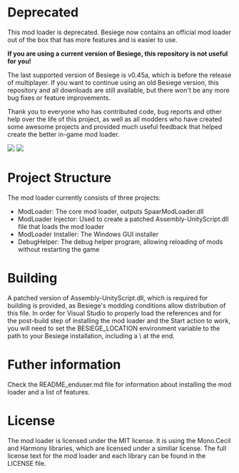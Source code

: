 Deprecated
==========
This mod loader is deprecated. Besiege now contains an official mod loader out of the box that has more features and is easier to use.

**If you are using a current version of Besiege, this repository is not useful for you!**

The last supported version of Besiege is v0.45a, which is before the release of multiplayer. If you want to continue using an old Besiege version, this repository and all downloads are still available, but there won't be any more bug fixes or feature improvements.

Thank you to everyone who has contributed code, bug reports and other help over the life of this project, as well as all modders who have created some awesome projects and provided much useful feedback that helped create the better in-game mod loader.

[![](https://img.shields.io/github/release/spaar/besiege-modloader.svg?maxAge=2592000&style=flat-square)]()
[![](https://img.shields.io/github/downloads/spaar/besiege-modloader/latest/total.svg?maxAge=2592000&style=flat-square)]()

Project Structure
=================
The mod loader currently consists of three projects:
- ModLoader: The core mod loader, outputs SpaarModLoader.dll
- ModLoader Injector: Used to create a patched Assembly-UnityScript.dll file that loads the mod loader
- ModLoader Installer: The Windows GUI installer
- DebugHelper: The debug helper program, allowing reloading of mods without restarting the game

Building
========
A patched version of Assembly-UnityScript.dll, which is required for building is provided, as Besiege's modding conditions allow distribution of this file.
In order for Visual Studio to properly load the references and for the post-build step of installing the mod loader and the Start action to work, you will
need to set the BESIEGE_LOCATION environment variable to the path to your Besiege installation, including a \ at the end.

Futher information
==================
Check the README_enduser.md file for information about installing the mod loader and a list of features.

License
=======
The mod loader is licensed under the MIT license.
It is using the Mono.Cecil and Harmony libraries, which are licensed under a similiar license.
The full license text for the mod loader and each library can be found in the LICENSE file.
